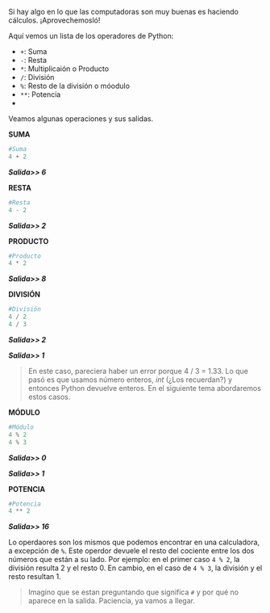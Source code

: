 Si hay algo en lo que las computadoras son muy buenas es haciendo cálculos. ¡Aprovechemosló!

Aquí vemos un lista de los operadores de Python:

* `+`: Suma
* `-`: Resta
* `*`: Multiplicaión o Producto
* `/`: División
* `%`: Resto de la división o móodulo
* `**`: Potencia
* 

Veamos algunas operaciones y sus salidas.

**SUMA**

``` python
#Suma
4 + 2

```
_**Salida>> 6**_



**RESTA**

``` python
#Resta
4 - 2
```
_**Salida>> 2**_



**PRODUCTO**

``` python
#Producto
4 * 2
```
_**Salida>> 8**_



**DIVISIÓN**

``` python
#División
4 / 2
4 / 3
```
_**Salida>> 2**_

_**Salida>> 1**_

> En este caso, pareciera haber un error porque 4 / 3 = 1.33. Lo que pasó es que usamos número enteros, _int_ (¿Los recuerdan?) y entonces Python devuelve enteros. En el siguiente tema abordaremos estos casos.



**MÓDULO**

``` python
#Módulo
4 % 2
4 % 3
```
_**Salida>> 0**_

_**Salida>> 1**_



**POTENCIA**

``` python
#Potencia
4 ** 2
```
_**Salida>> 16**_


Lo operdaores son los mismos que podemos encontrar en una calculadora, a excepción de `%`. Este operdor devuele el resto del cociente entre los dos números que están a su lado. Por ejemplo: en el primer caso `4 % 2`, la división resulta 2 y el resto 0. En cambio, en el caso de `4 % 3`, la división y el resto resultan 1.


> Imagino que se estan preguntando que significa `#` y por qué no aparece en la salida. Paciencia, ya vamos a llegar.
